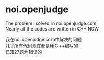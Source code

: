 # noi.openjudge
The problem I solved in noi.openjudge.com  
Nearly all the codes are written in C++ NOW

我在noi.openjudge.com中解决的问题  
几乎所有代码现在都是用C ++编写的  
已知27题为错误的
